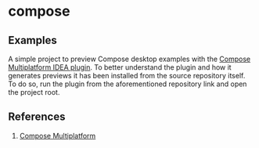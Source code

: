 # compose

## Examples

A simple project to preview Compose desktop examples with the 
[Compose Multiplatform IDEA plugin](https://github.com/JetBrains/compose-multiplatform/tree/master/idea-plugin). To
better understand the plugin and how it generates previews it has been installed from the source repository itself. To
do so, run the plugin from the aforementioned repository link and open the project root.

## References

1. [Compose Multiplatform](https://www.jetbrains.com/compose-multiplatform/)
